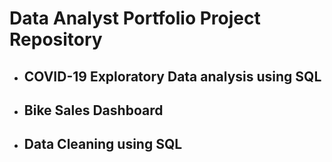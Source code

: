 # Data Analyst Portfolio Project Repository

 * ## COVID-19 Exploratory Data analysis using SQL

 * ## Bike Sales Dashboard
 
 * ## Data Cleaning using SQL
